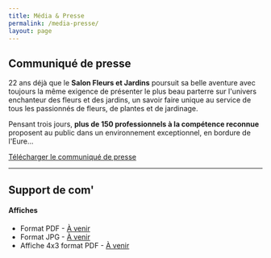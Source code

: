```yaml
---
title: Média & Presse
permalink: /media-presse/
layout: page
---
```


## Communiqué de presse

22 ans déjà que le **Salon Fleurs et Jardins** poursuit sa belle aventure avec toujours la même exigence de présenter le plus beau parterre sur l'univers enchanteur des fleurs et des jardins, un savoir faire unique au service de tous les passionnés de fleurs, de plantes et de jardinage.

Pensant trois jours, **plus de 150 professionnels à la compétence reconnue** proposent au public dans un environnement exceptionnel, en bordure de l'Eure...

[Télécharger le communiqué de presse](/assets/medias/dossier-de-presse-2019.pdf)

<hr>

## Support de com'

#### Affiches
- Format PDF - [À venir]()
- Format JPG - [À venir]()
- Affiche 4x3 format PDF - [À venir]()
